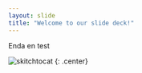 ```yaml
---
layout: slide
title: "Welcome to our slide deck!"
---
```


Enda en test

![skitchtocat](https://octodex.github.com/images/skitchtocat.png)
{: .center}
